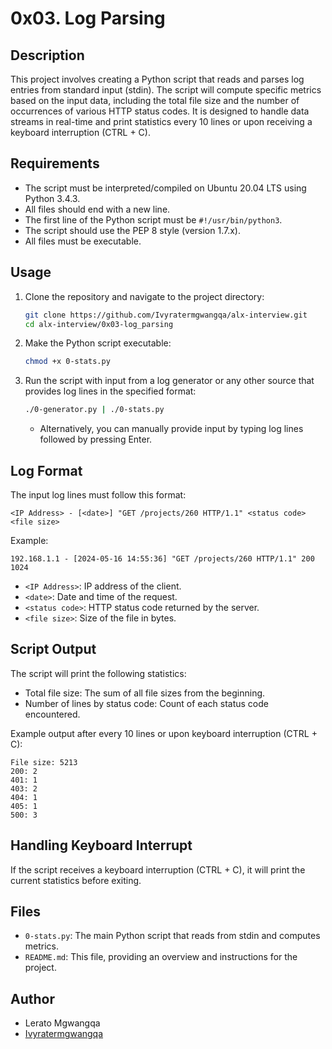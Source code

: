 # 0x03. Log Parsing

## Description

This project involves creating a Python script that reads and parses log entries from standard input (stdin). The script will compute specific metrics based on the input data, including the total file size and the number of occurrences of various HTTP status codes. It is designed to handle data streams in real-time and print statistics every 10 lines or upon receiving a keyboard interruption (CTRL + C).

## Requirements

- The script must be interpreted/compiled on Ubuntu 20.04 LTS using Python 3.4.3.
- All files should end with a new line.
- The first line of the Python script must be `#!/usr/bin/python3`.
- The script should use the PEP 8 style (version 1.7.x).
- All files must be executable.

## Usage

1. Clone the repository and navigate to the project directory:

    ```sh
    git clone https://github.com/Ivyratermgwangqa/alx-interview.git
    cd alx-interview/0x03-log_parsing
    ```

2. Make the Python script executable:

    ```sh
    chmod +x 0-stats.py
    ```

3. Run the script with input from a log generator or any other source that provides log lines in the specified format:

    ```sh
    ./0-generator.py | ./0-stats.py
    ```

    - Alternatively, you can manually provide input by typing log lines followed by pressing Enter.

## Log Format

The input log lines must follow this format:

```
<IP Address> - [<date>] "GET /projects/260 HTTP/1.1" <status code> <file size>
```

Example:

```
192.168.1.1 - [2024-05-16 14:55:36] "GET /projects/260 HTTP/1.1" 200 1024
```

- `<IP Address>`: IP address of the client.
- `<date>`: Date and time of the request.
- `<status code>`: HTTP status code returned by the server.
- `<file size>`: Size of the file in bytes.

## Script Output

The script will print the following statistics:

- Total file size: The sum of all file sizes from the beginning.
- Number of lines by status code: Count of each status code encountered.

Example output after every 10 lines or upon keyboard interruption (CTRL + C):

```
File size: 5213
200: 2
401: 1
403: 2
404: 1
405: 1
500: 3
```

## Handling Keyboard Interrupt

If the script receives a keyboard interruption (CTRL + C), it will print the current statistics before exiting.

## Files

- `0-stats.py`: The main Python script that reads from stdin and computes metrics.
- `README.md`: This file, providing an overview and instructions for the project.

## Author

- Lerato Mgwangqa
- [Ivyratermgwangqa](https://github.com/Ivyratermgwangqa)
```
